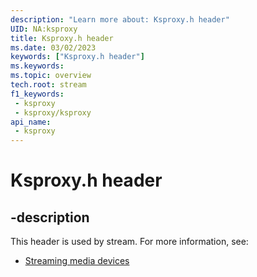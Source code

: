 ```yaml
---
description: "Learn more about: Ksproxy.h header"
UID: NA:ksproxy
title: Ksproxy.h header
ms.date: 03/02/2023
keywords: ["Ksproxy.h header"]
ms.keywords: 
ms.topic: overview
tech.root: stream
f1_keywords:
 - ksproxy
 - ksproxy/ksproxy
api_name:
 - ksproxy
---
```


# Ksproxy.h header

## -description

This header is used by stream. For more information, see:

- [Streaming media devices](../_stream/index.md)
